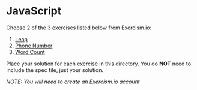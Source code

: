 # JavaScript

Choose 2 of the 3 exercises listed below from Exercism.io:

1. [Leap](http://exercism.io/exercises/javascript/leap/readme)
2. [Phone Number](http://exercism.io/exercises/javascript/phone-number/readme)
3. [Word Count](http://exercism.io/exercises/javascript/word-count/readme)

Place your solution for each exercise in this directory. You do **NOT** need to include the spec file, just your solution.

_NOTE: You will need to create an Exercism.io account_
